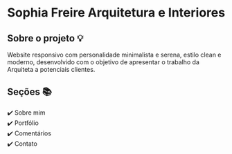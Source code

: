 # Sophia Freire Arquitetura e Interiores

## Sobre o projeto 💡

Website responsivo com personalidade minimalista e serena, estilo clean e moderno, desenvolvido com o objetivo de apresentar o trabalho da Arquiteta a potenciais clientes.

## Seções 📚

✔️ Sobre mim  
✔️ Portfólio  
✔️ Comentários  
✔️ Contato  

